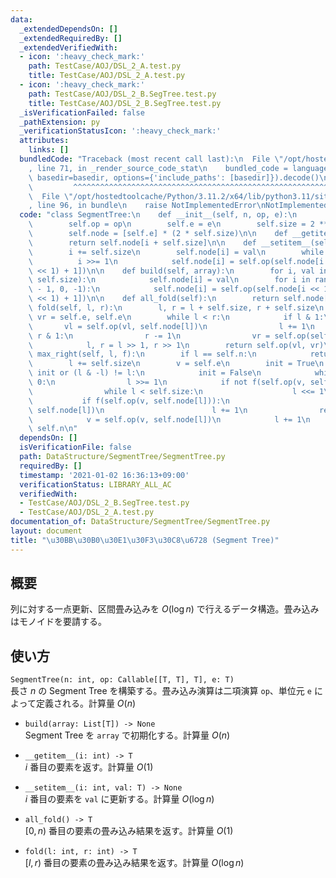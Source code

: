 ```yaml
---
data:
  _extendedDependsOn: []
  _extendedRequiredBy: []
  _extendedVerifiedWith:
  - icon: ':heavy_check_mark:'
    path: TestCase/AOJ/DSL_2_A.test.py
    title: TestCase/AOJ/DSL_2_A.test.py
  - icon: ':heavy_check_mark:'
    path: TestCase/AOJ/DSL_2_B.SegTree.test.py
    title: TestCase/AOJ/DSL_2_B.SegTree.test.py
  _isVerificationFailed: false
  _pathExtension: py
  _verificationStatusIcon: ':heavy_check_mark:'
  attributes:
    links: []
  bundledCode: "Traceback (most recent call last):\n  File \"/opt/hostedtoolcache/Python/3.11.2/x64/lib/python3.11/site-packages/onlinejudge_verify/documentation/build.py\"\
    , line 71, in _render_source_code_stat\n    bundled_code = language.bundle(stat.path,\
    \ basedir=basedir, options={'include_paths': [basedir]}).decode()\n          \
    \         ^^^^^^^^^^^^^^^^^^^^^^^^^^^^^^^^^^^^^^^^^^^^^^^^^^^^^^^^^^^^^^^^^^^^^^^^^^^^^^^^^\n\
    \  File \"/opt/hostedtoolcache/Python/3.11.2/x64/lib/python3.11/site-packages/onlinejudge_verify/languages/python.py\"\
    , line 96, in bundle\n    raise NotImplementedError\nNotImplementedError\n"
  code: "class SegmentTree:\n    def __init__(self, n, op, e):\n        self.n = n\n\
    \        self.op = op\n        self.e = e\n        self.size = 2 ** ((n - 1).bit_length())\n\
    \        self.node = [self.e] * (2 * self.size)\n\n    def __getitem__(self, i):\n\
    \        return self.node[i + self.size]\n\n    def __setitem__(self, i, val):\n\
    \        i += self.size\n        self.node[i] = val\n        while i > 1:\n  \
    \          i >>= 1\n            self.node[i] = self.op(self.node[i << 1], self.node[(i\
    \ << 1) + 1])\n\n    def build(self, array):\n        for i, val in enumerate(array,\
    \ self.size):\n            self.node[i] = val\n        for i in range(self.size\
    \ - 1, 0, -1):\n            self.node[i] = self.op(self.node[i << 1], self.node[(i\
    \ << 1) + 1])\n\n    def all_fold(self):\n        return self.node[1]\n\n    def\
    \ fold(self, l, r):\n        l, r = l + self.size, r + self.size\n        vl,\
    \ vr = self.e, self.e\n        while l < r:\n            if l & 1:\n         \
    \       vl = self.op(vl, self.node[l])\n                l += 1\n            if\
    \ r & 1:\n                r -= 1\n                vr = self.op(self.node[r], vr)\n\
    \            l, r = l >> 1, r >> 1\n        return self.op(vl, vr)\n\n    def\
    \ max_right(self, l, f):\n        if l == self.n:\n            return self.n\n\
    \        l += self.size\n        v = self.e\n        init = True\n        while\
    \ init or (l & -l) != l:\n            init = False\n            while l % 2 ==\
    \ 0:\n                l >>= 1\n            if not f(self.op(v, self.node[l])):\n\
    \                while l < self.size:\n                    l <<= 1\n         \
    \           if f(self.op(v, self.node[l])):\n                        v = self.op(v,\
    \ self.node[l])\n                        l += 1\n                return l - self.size\n\
    \            v = self.op(v, self.node[l])\n            l += 1\n        return\
    \ self.n\n"
  dependsOn: []
  isVerificationFile: false
  path: DataStructure/SegmentTree/SegmentTree.py
  requiredBy: []
  timestamp: '2021-01-02 16:36:13+09:00'
  verificationStatus: LIBRARY_ALL_AC
  verifiedWith:
  - TestCase/AOJ/DSL_2_B.SegTree.test.py
  - TestCase/AOJ/DSL_2_A.test.py
documentation_of: DataStructure/SegmentTree/SegmentTree.py
layout: document
title: "\u30BB\u30B0\u30E1\u30F3\u30C8\u6728 (Segment Tree)"
---
```

## 概要
列に対する一点更新、区間畳み込みを $O(\log n)$ で行えるデータ構造。畳み込みはモノイドを要請する。

## 使い方
`SegmentTree(n: int, op: Callable[[T, T], T], e: T)`  
長さ $n$ の Segment Tree を構築する。畳み込み演算は二項演算 `op`、単位元 `e` によって定義される。計算量 $O(n)$

- `build(array: List[T]) -> None`  
Segment Tree を `array` で初期化する。計算量 $O(n)$

- `__getitem__(i: int) -> T`  
$i$ 番目の要素を返す。計算量 $O(1)$

- `__setitem__(i: int, val: T) -> None`  
$i$ 番目の要素を `val` に更新する。計算量 $O(\log n)$

- `all_fold() -> T`  
$[0, n)$ 番目の要素の畳み込み結果を返す。計算量 $O(1)$

- `fold(l: int, r: int) -> T`  
$[l, r)$ 番目の要素の畳み込み結果を返す。計算量 $O(\log n)$

